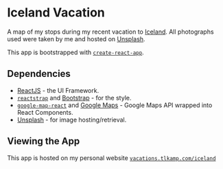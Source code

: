 # Iceland Vacation
A map of my stops during my recent vacation to [Iceland](https://www.inspiredbyiceland.com/). All photographs used were taken by me and hosted on [Unsplash](https://unsplash.com/tlkamp).

This app is bootstrapped with [`create-react-app`](https://www.npmjs.com/package/create-react-app).

## Dependencies
* [ReactJS](https://reactjs.org/) - the UI Framework.
* [`reactstrap`](https://reactstrap.github.io/) and [Bootstrap](http://getbootstrap.com/) - for the style.
* [`google-map-react`](https://www.npmjs.com/package/google-map-react) and [Google Maps](https://developers.google.com/maps/documentation/) - Google Maps API wrapped into React Components.
* [Unsplash](https://unsplash.com/) - for image hosting/retrieval.

## Viewing the App
This app is hosted on my personal website [`vacations.tlkamp.com/iceland`](http://vacations.tlkamp.com/iceland)
